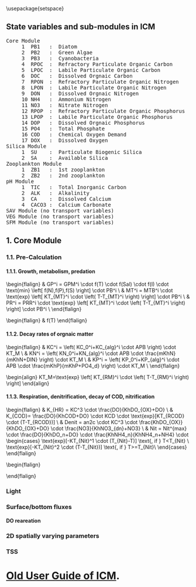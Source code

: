 
\usepackage{setspace}

## State variables and sub-modules in ICM
<pre>
Core Module
     1  PB1   :  Diatom                                     g/m^3
     2  PB2   :  Green Algae                                g/m^3
     3  PB3   :  Cyanobacteria                              g/m^3
     4  RPOC  :  Refractory Particulate Organic Carbon      g/m^3
     5  LPOC  :  Labile Particulate Organic Carbon          g/m^3
     6  DOC   :  Dissolved Orgnaic Carbon                   g/m^3
     7  RPON  :  Refractory Particulate Organic Nitrogen    g/m^3
     8  LPON  :  Labile Particulate Organic Nitrogen        g/m^3
     9  DON   :  Dissolved Orgnaic Nitrogen                 g/m^3
     10 NH4   :  Ammonium Nitrogen                          g/m^3
     11 NO3   :  Nitrate Nitrogen                           g/m^3
     12 RPOP  :  Refractory Particulate Organic Phosphorus  g/m^3
     13 LPOP  :  Labile Particulate Organic Phosphorus      g/m^3
     14 DOP   :  Dissolved Orgnaic Phosphorus               g/m^3
     15 PO4   :  Total Phosphate                            g/m^3
     16 COD   :  Chemical Oxygen Demand                     g/m^3
     17 DOX   :  Dissolved Oxygen                           g/m^3
Silica Module
     1  SU    :  Particulate Biogenic Silica                g/m^3
     2  SA    :  Available Silica                           g/m^3
Zooplankton Module
     1  ZB1   :  1st zooplankton                            g/m^3
     2  ZB2   :  2nd zooplankton                            g/m^3
pH Module
     1  TIC   :  Total Inorganic Carbon                     g/m^3
     2  ALK   :  Alkalinity                                 g[CaCO3]/m^3
     3  CA    :  Dissolved Calcium                          g[CaCO3]/m^3
     4  CACO3 :  Calcium Carbonate                          g[CaCO3]/m^3
SAV Module (no transport variables)
VEG Module (no transport variables)
SFM Module (no transport variables)
</pre>

## 1. Core Module

### 1.1. Pre-Calculation

#### 1.1.1. Growth, metabolism, predation
\begin{flalign}
  & GP^i = GPM^i \cdot f(T) \cdot f(Sal) \cdot f(I) \cdot \text{min} \left[ f(N),f(P),f(S) \right] \cdot PB^i \\
  & MT^i = MTB^i \cdot \text{exp} \left[ KT_{MT}^i \cdot \left( T-T_{MT}^i \right) \right] \cdot PB^i \\
  & PR^i = PRR^i \cdot \text{exp} \left[ KT_{MT}^i \cdot \left( T-T_{MT}^i \right) \right] \cdot PB^i \\ 
\end{flalign}

\begin{flalign}
  & f(T)
\end{flalign}

#### 1.1.2. Decay rates of orgnaic matter
\begin{flalign}
  & KC^i = \left( KC_0^i+KC_{alg}^i \cdot APB \right) \cdot KT_M \\
  & KN^i = \left( KN_0^i+KN_{alg}^i \cdot APB \cdot \frac{mKhN}{mKhN+DIN} \right) \cdot KT_M \\
  & KP^i = \left( KP_0^i+KP_{alg}^i \cdot APB \cdot \frac{mKhP}{mKhP+PO4_d} \right) \cdot KT_M \\
\end{flalign}

\begin{align}
  KT_M=\text{exp} \left[ KT_{RM}^i \cdot \left( T-T_{RM}^i \right) \right]
\end{align}

#### 1.1.3. Respiration, denitrification, decay of COD, nitrification
\begin{flalign}
  & K_{HR} = KC^3 \cdot \frac{DO}{KhDO_{OX}+DO} \\ 
  & K_{COD}= \frac{DO}{KhCOD+DO} \cdot KCD \cdot \text{exp}[KT_{RCOD} \cdot (T-T_{RCOD})] \\
  & Denit = an2c \cdot KC^3 \cdot \frac{KhDO_{OX}}{KhDO_{OX}+DO} \cdot \frac{NO3}{KhNO3_{dn}+NO3} \\
  & Nit = Nit^{max} \cdot \frac{DO}{KhDO_n+DO} \cdot \frac{KhNH4_n}{KhNH4_n+NH4} \cdot 
\begin{cases}
  \text{exp}[-KT_{Nit}^1 \cdot (T_{Nit}-T)] \text{, if } T<T_{Nit} \\
  \text{exp}[-KT_{Nit}^2 \cdot (T-T_{Nit})] \text{, if } T>=T_{Nit}\\
\end{cases}
\end{flalign}

\begin{flalign}
   
\end{flalign}


### **Light**

### **Surface/bottom fluxes**

#### DO reareation

### **2D spatially varying parameters**

### **TSS**
  




# [Old User Guide of ICM](http://ccrm.vims.edu/schismweb/ICM_UserGuide_v2.pdf).
